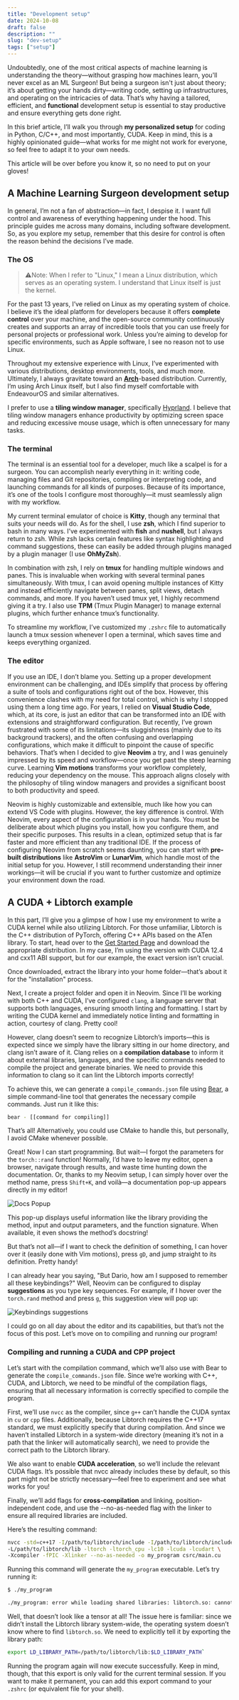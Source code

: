 ```yaml
---
title: "Development setup"
date: 2024-10-08
draft: false
description: ""
slug: "dev-setup"
tags: ["setup"]
---
```


Undoubtedly, one of the most critical aspects of machine learning is understanding the theory—without grasping how machines learn, you'll never excel as an ML Surgeon! But being a surgeon isn't just about theory; it’s about getting your hands dirty—writing code, setting up infrastructures, and operating on the intricacies of data. That’s why having a tailored, efficient, and **functional** development setup is essential to stay productive and ensure everything gets done right.

In this brief article, I’ll walk you through **my personalized setup** for coding in Python, C/C++, and most importantly, CUDA. Keep in mind, this is a highly opinionated guide—what works for me might not work for everyone, so feel free to adapt it to your own needs.

This article will be over before you know it, so no need to put on your gloves!

## A Machine Learning Surgeon development setup

In general, I’m not a fan of abstraction—in fact, I despise it. I want full control and awareness of everything happening under the hood. This principle guides me across many domains, including software development. So, as you explore my setup, remember that this desire for control is often the reason behind the decisions I’ve made.

### The OS
>⚠️Note: When I refer to "Linux," I mean a Linux distribution, which serves as an operating system. I understand that Linux itself is just the kernel.

For the past 13 years, I’ve relied on Linux as my operating system of choice. I believe it’s the ideal platform for developers because it offers **complete control** over your machine, and the open-source community continuously creates and supports an array of incredible tools that you can use freely for personal projects or professional work. Unless you’re aiming to develop for specific environments, such as Apple software, I see no reason not to use Linux.

Throughout my extensive experience with Linux, I’ve experimented with various distributions, desktop environments, tools, and much more. Ultimately, I always gravitate toward an [**Arch**](https://archlinux.org/)-based distribution. Currently, I’m using Arch Linux itself, but I also find myself comfortable with EndeavourOS and similar alternatives.

I prefer to use a **tiling window manager**, specifically [Hyprland](https://hyprland.org/). I believe that tiling window managers enhance productivity by optimizing screen space and reducing excessive mouse usage, which is often unnecessary for many tasks.

### The terminal
The terminal is an essential tool for a developer, much like a scalpel is for a surgeon. You can accomplish nearly everything in it: writing code, managing files and Git repositories, compiling or interpreting code, and launching commands for all kinds of purposes. Because of its importance, it’s one of the tools I configure most thoroughly—it must seamlessly align with my workflow.

My current terminal emulator of choice is **Kitty**, though any terminal that suits your needs will do. As for the shell, I use **zsh**, which I find superior to bash in many ways. I’ve experimented with **fish** and **nushell**, but I always return to zsh. While zsh lacks certain features like syntax highlighting and command suggestions, these can easily be added through plugins managed by a plugin manager (I use **OhMyZsh**).

In combination with zsh, I rely on **tmux** for handling multiple windows and panes. This is invaluable when working with several terminal panes simultaneously. With tmux, I can avoid opening multiple instances of Kitty and instead efficiently navigate between panes, split views, detach commands, and more. If you haven’t used tmux yet, I highly recommend giving it a try. I also use **TPM** (Tmux Plugin Manager) to manage external plugins, which further enhance tmux’s functionality.

To streamline my workflow, I’ve customized my `.zshrc` file to automatically launch a tmux session whenever I open a terminal, which saves time and keeps everything organized.


### The editor
If you use an IDE, I don’t blame you. Setting up a proper development environment can be challenging, and IDEs simplify that process by offering a suite of tools and configurations right out of the box. However, this convenience clashes with my need for total control, which is why I stopped using them a long time ago.
For years, I relied on **Visual Studio Code**, which, at its core, is just an editor that can be transformed into an IDE with extensions and straightforward configuration. But recently, I’ve grown frustrated with some of its limitations—its sluggishness (mainly due to its background trackers), and the often confusing and overlapping configurations, which make it difficult to pinpoint the cause of specific behaviors.
That’s when I decided to give **Neovim** a try, and I was genuinely impressed by its speed and workflow—once you get past the steep learning curve. Learning **Vim motions** transforms your workflow completely, reducing your dependency on the mouse. This approach aligns closely with the philosophy of tiling window managers and provides a significant boost to both productivity and speed.

Neovim is highly customizable and extensible, much like how you can extend VS Code with plugins. However, the key difference is control. With Neovim, every aspect of the configuration is in your hands. You must be deliberate about which plugins you install, how you configure them, and their specific purposes. This results in a clean, optimized setup that is far faster and more efficient than any traditional IDE.
If the process of configuring Neovim from scratch seems daunting, you can start with **pre-built distributions** like **AstroVim** or **LunarVim**, which handle most of the initial setup for you. However, I still recommend understanding their inner workings—it will be crucial if you want to further customize and optimize your environment down the road.


## A CUDA + Libtorch example 
In this part, I’ll give you a glimpse of how I use my environment to write a CUDA kernel while also utilizing Libtorch. For those unfamiliar, Libtorch is the C++ distribution of PyTorch, offering C++ APIs based on the ATen library. To start, head over to the [Get Started Page](https://pytorch.org/get-started/locally/) and download the appropriate distribution. In my case, I’m using the version with CUDA 12.4 and cxx11 ABI support, but for our example, the exact version isn’t crucial.

Once downloaded, extract the library into your home folder—that’s about it for the "installation" process.

Next, I create a project folder and open it in Neovim. Since I’ll be working with both C++ and CUDA, I’ve configured `clang`, a language server that supports both languages, ensuring smooth linting and formatting.
I start by writing the CUDA kernel and immediately notice linting and formatting in action, courtesy of clang. Pretty cool!

However, clang doesn’t seem to recognize Libtorch’s imports—this is expected since we simply have the library sitting in our home directory, and clang isn’t aware of it. Clang relies on a **compilation database** to inform it about external libraries, languages, and the specific commands needed to compile the project and generate binaries. We need to provide this information to clang so it can lint the Libtorch imports correctly!

To achieve this, we can generate a `compile_commands.json` file using [Bear](https://github.com/rizsotto/Bear), a simple command-line tool that generates the necessary compile commands. Just run it like this:
```sh
bear - [[command for compiling]]
```
That’s all! Alternatively, you could use CMake to handle this, but personally, I avoid CMake whenever possible.

Great! Now I can start programming. But wait—I forgot the parameters for the `torch::rand` function! Normally, I’d have to leave my editor, open a browser, navigate through results, and waste time hunting down the documentation. Or, thanks to my Neovim setup, I can simply hover over the method name, press `Shift+K`, and voilà—a documentation pop-up appears directly in my editor!

![Docs Popup](docs.png "")

This pop-up displays useful information like the library providing the method, input and output parameters, and the function signature. When available, it even shows the method’s docstring!

But that’s not all—if I want to check the definition of something, I can hover over it (easily done with Vim motions), press `gD`, and jump straight to its definition. Pretty handy!

I can already hear you saying, "But Dario, how am I supposed to remember all these keybindings?" Well, Neovim can be configured to display **suggestions** as you type key sequences. For example, if I hover over the `torch.rand` method and press `g`, this suggestion view will pop up:

![Keybindings suggestions](keybindings_suggestions.png "")

I could go on all day about the editor and its capabilities, but that’s not the focus of this post. Let’s move on to compiling and running our program!

### Compiling and running a CUDA and CPP project
Let’s start with the compilation command, which we’ll also use with Bear to generate the `compile_commands.json` file. Since we’re working with C++, CUDA, and Libtorch, we need to be mindful of the compilation flags, ensuring that all necessary information is correctly specified to compile the program.

First, we’ll use `nvcc` as the compiler, since `g++` can’t handle the CUDA syntax in `cu` or `cpp` files. Additionally, because Libtorch requires the C++17 standard, we must explicitly specify that during compilation. And since we haven’t installed Libtorch in a system-wide directory (meaning it’s not in a path that the linker will automatically search), we need to provide the correct path to the Libtorch library.

We also want to enable **CUDA acceleration**, so we’ll include the relevant CUDA flags. It’s possible that nvcc already includes these by default, so this part might not be strictly necessary—feel free to experiment and see what works for you!

Finally, we’ll add flags for **cross-compilation** and linking, position-independent code, and use the --no-as-needed flag with the linker to ensure all required libraries are included.

Here’s the resulting command:

```sh
nvcc -std=c++17 -I/path/to/libtorch/include -I/path/to/libtorch/include/torch/csrc/api/include \
-L/path/to/libtorch/lib -ltorch -ltorch_cpu -lc10 -lcuda -lcudart \
-Xcompiler -fPIC -Xlinker --no-as-needed -o my_program csrc/main.cu
```

Running this command will generate the `my_program` executable. Let’s try running it:

```sh
$ ./my_program

./my_program: error while loading shared libraries: libtorch.so: cannot open shared object file: No such file or directory
```

Well, that doesn’t look like a tensor at all! The issue here is familiar: since we didn’t install the Libtorch library system-wide, the operating system doesn’t know where to find `libtorch.so`. We need to explicitly tell it by exporting the library path:

```sh
export LD_LIBRARY_PATH=/path/to/libtorch/lib:$LD_LIBRARY_PATH`
```

Running the program again will now execute successfully. Keep in mind, though, that this export is only valid for the current terminal session. If you want to make it permanent, you can add this export command to your `.zshrc` (or equivalent file for your shell).
